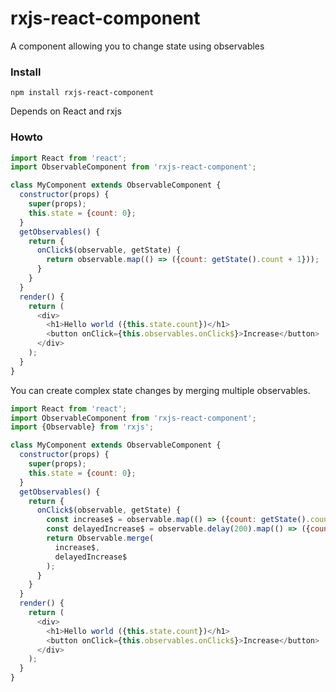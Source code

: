 # rxjs-react-component
A component allowing you to change state using observables

### Install
`npm install rxjs-react-component`

Depends on React and rxjs

### Howto

```js
import React from 'react';
import ObservableComponent from 'rxjs-react-component';

class MyComponent extends ObservableComponent {
  constructor(props) {
    super(props);
    this.state = {count: 0};
  }
  getObservables() {
    return {
      onClick$(observable, getState) {
        return observable.map(() => ({count: getState().count + 1}));
      }
    }
  }
  render() {
    return (
      <div>
        <h1>Hello world ({this.state.count})</h1>
        <button onClick={this.observables.onClick$}>Increase</button>
      </div>
    );
  }
}
```

You can create complex state changes by merging multiple observables.

```js
import React from 'react';
import ObservableComponent from 'rxjs-react-component';
import {Observable} from 'rxjs';

class MyComponent extends ObservableComponent {
  constructor(props) {
    super(props);
    this.state = {count: 0};
  }
  getObservables() {
    return {
      onClick$(observable, getState) {
        const increase$ = observable.map(() => ({count: getState().count + 1}));
        const delayedIncrease$ = observable.delay(200).map(() => ({count: getState().count + 1}));
        return Observable.merge(
          increase$,
          delayedIncrease$
        );
      }
    }
  }
  render() {
    return (
      <div>
        <h1>Hello world ({this.state.count})</h1>
        <button onClick={this.observables.onClick$}>Increase</button>
      </div>
    );
  }
}
```
